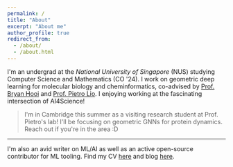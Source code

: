 ```yaml
---
permalink: /
title: "About"
excerpt: "About me"
author_profile: true
redirect_from: 
  - /about/
  - /about.html
---
```


I'm an undergrad at the _National University of Singapore_ (NUS) studying Computer Science and Mathematics (CO '24). I work on geometric deep learning for molecular biology and cheminformatics, co-advised by [Prof. Bryan Hooi](http://bhooi.github.io) and [Prof. Pietro Lio](https://www.cl.cam.ac.uk/~pl219/). I enjoying working at the fascinating intersection of AI4Science!

> I'm in Cambridge this summer as a visiting research student at Prof. Pietro's lab! I'll be focusing on geometric GNNs for protein dynamics. Reach out if you're in the area :D

---

I'm also an avid writer on ML/AI as well as an active open-source contributor for ML tooling. Find my CV [here](https://rish-16.github.io/cv/) and blog [here](https://rish-16.github.io/year-archive/).
